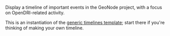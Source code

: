 Display a timeline of important events in the GeoNode project,
with a focus on OpenDRI-related activity.

This is an instantiation of the [generic timelines
template](https://github.com/opentechstrategies/timelines); start
there if you're thinking of making your own timeline.
